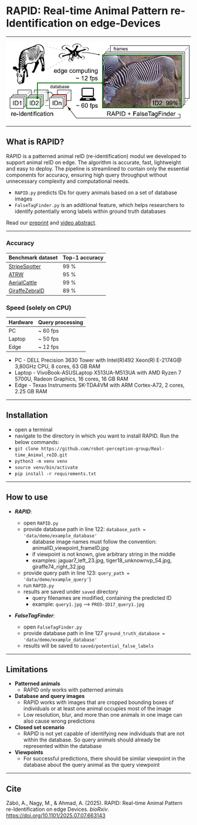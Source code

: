 # RAPID: Real-time Animal Pattern re-Identification on edge-Devices

---

![Concept_image](data/overview.jpg)

---
## What is RAPID?
RAPID is a patterned animal reID (re-identification) modul we developed to support animal reID on edge.
The algorithm is accurate, fast, lightweight and easy to deploy.
The pipeline is streamlined to contain only the essential components for accuracy, ensuring high query throughput without unnecessary complexity and computational needs.

- `RAPID.py` predicts IDs for query animals based on a set of database images
- `FalseTagFinder.py` is an additional feature, which helps researchers to identify potentially wrong labels within ground truth databases

Read our [preprint](https://doi.org/10.1101/2025.07.07.663143) and [video abstract](https://youtu.be/xGas3IlLrVo).

---
### Accuracy

| Benchmark dataset                                                                                                                      | Top-1 accuracy |
|----------------------------------------------------------------------------------------------------------------------------------------|----------------|
| [StripeSpotter](https://dl.acm.org/doi/abs/10.1145/1991996.1992002)                                                                    | 99 %           |
| [ATRW](https://arxiv.org/abs/1906.05586)                                                                                               | 95 %           |
| [AerialCattle](https://openaccess.thecvf.com/content_ICCV_2017_workshops/w41/html/Andrew_Visual_Localisation_and_ICCV_2017_paper.html) | 99 %           |
| [GiraffeZebraID](https://aaai.org/papers/15245-15245-animal-population-censusing-at-scale-with-citizen-science-and-photographic-identification/)                                                                                                                       | 89 %           |


### Speed (solely on CPU)
| Hardware       | Query processing |
|----------------|------------------|
| PC             | ~ 60 fps         |
| Laptop         | ~ 50 fps         |
| Edge           | ~ 12 fps         |
- PC - DELL Precision 3630 Tower with Intel(R)492 Xeon(R) E-2174G@ 3,80GHz CPU, 8 cores, 63 GB RAM
- Laptop - VivoBook-ASUSLaptop X513UA-M513UA with AMD Ryzen 7 5700U, Radeon Graphics, 16 cores, 16 GB RAM
- Edge - Texas Instruments SK-TDA4VM with ARM Cortex-A72, 2 cores, 2.25 GB RAM
---
## Installation
- open a terminal
- navigate to the directory in which you want to install RAPID. Run the below commands:
- `git clone https://github.com/robot-perception-group/Real-time_Animal_reID.git`
- `python3 -m venv venv`
- `source venv/bin/activate`
- `pip install -r requirements.txt`
---
## How to use
- **_RAPID_**:
  - open `RAPID.py`
  - provide database path in line 122: `database_path = 'data/demo/example_database'`
    - database image names must follow the convention: animalID_viewpoint_frameID.jpg
    - if viewpoint is not known, give arbitrary string in the middle
    - examples: jaguar7_left_23.jpg, tiger18_unknownvp_54.jpg, giraffe74_right_32.jpg
  - provide query path in line 123: `query_path = 'data/demo/example_query'`)
  - run `RAPID.py`
  - results are saved under `saved` directory
    - query filenames are modified, containing the predicted ID
    - example: `query1.jpg` --> `PRED-ID17_query1.jpg`


- **_FalseTagFinder_**:
  - open `FalseTagFinder.py`
  - provide database path in line 127 `ground_truth_database = 'data/demo/example_database'` 
  - results will be saved to `saved/potential_false_labels` 

---
## Limitations
- **Patterned animals**
  - RAPID only works with patterned animals
- **Database and query images**
  - RAPID works with images that are cropped bounding boxes of
  individuals or at least one animal occupies most of the image
  - Low resolution, blur, and more than one animals in one image can also cause wrong predictions
- **Closed set scenario**
  - RAPID is not yet capable of identifying new individuals that are not within the database. So query animals should already be represented within the database
- **Viewpoints**
  - For successful predictions, there should be similar viewpoint in the database about the query animal as the query viewpoint 
---
## Cite
Zábó, A., Nagy, M., & Ahmad, A. (2025). RAPID: Real-time Animal Pattern re-Identification on edge Devices. *bioRxiv*. https://doi.org/10.1101/2025.07.07.663143
